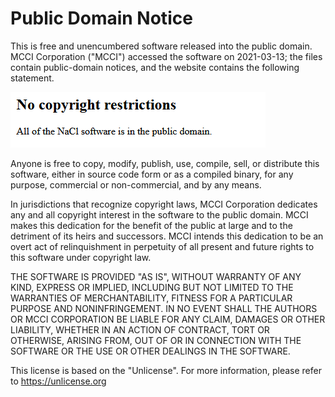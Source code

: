 # Public Domain Notice

This is free and unencumbered software released into the public domain. MCCI Corporation ("MCCI") accessed the software on 2021-03-13; the files contain public-domain notices, and the website contains the following statement.

[![NaCl Features page public domain notice](assets/NaCl-public-domain.png)](http://nacl.cr.yp.to/features.html)

Anyone is free to copy, modify, publish, use, compile, sell, or distribute this software, either in source code form or as a compiled binary, for any purpose, commercial or non-commercial, and by any means.

In jurisdictions that recognize copyright laws, MCCI Corporation dedicates any and all copyright interest in the software to the public domain. MCCI makes this dedication for the benefit of the public at large and to the detriment of its heirs and successors. MCCI intends this dedication to be an overt act of relinquishment in perpetuity of all present and future rights to this software under copyright law.

THE SOFTWARE IS PROVIDED "AS IS", WITHOUT WARRANTY OF ANY KIND, EXPRESS OR IMPLIED, INCLUDING BUT NOT LIMITED TO THE WARRANTIES OF MERCHANTABILITY, FITNESS FOR A PARTICULAR PURPOSE AND NONINFRINGEMENT. IN NO EVENT SHALL THE AUTHORS OR MCCI CORPORATION BE LIABLE FOR ANY CLAIM, DAMAGES OR OTHER LIABILITY, WHETHER IN AN ACTION OF CONTRACT, TORT OR OTHERWISE, ARISING FROM, OUT OF OR IN CONNECTION WITH THE SOFTWARE OR THE USE OR OTHER DEALINGS IN THE SOFTWARE.

This license is based on the "Unlicense". For more information, please refer to <https://unlicense.org>
